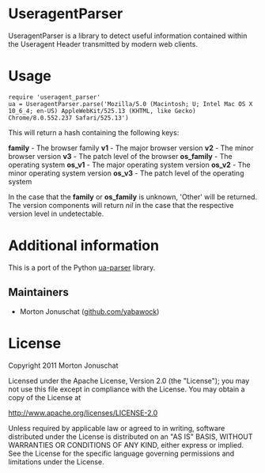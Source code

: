 # UseragentParser

UseragentParser is a library to detect useful information contained
within the Useragent Header transmitted by modern web clients.

# Usage

    require 'useragent_parser'
    ua = UseragentParser.parse('Mozilla/5.0 (Macintosh; U; Intel Mac OS X 10_6_4; en-US) AppleWebKit/525.13 (KHTML, like Gecko) Chrome/8.0.552.237 Safari/525.13')

This will return a hash containing the following keys:

  **family** - The browser family
  **v1**     - The major browser version
  **v2**     - The minor browser version
  **v3**     - The patch level of the browser
  **os_family**   - The operating system
  **os_v1**       - The major operating system version
  **os_v2**       - The minor operating system version
  **os_v3**       - The patch level of the operating system

In the case that the **family** or **os_family** is unknown, 'Other' will be
returned. The version components will return _nil_ in the case that the
respective version level in undetectable.

# Additional information

This is a port of the Python [ua-parser](http://code.google.com/p/ua-parser/) library.

## Maintainers

 * Morton Jonuschat ([github.com/yabawock](https://github.com/yabawock))

# License

Copyright 2011 Morton Jonuschat

Licensed under the Apache License, Version 2.0 (the "License");
you may not use this file except in compliance with the License.
You may obtain a copy of the License at

   http://www.apache.org/licenses/LICENSE-2.0

Unless required by applicable law or agreed to in writing, software
distributed under the License is distributed on an "AS IS" BASIS,
WITHOUT WARRANTIES OR CONDITIONS OF ANY KIND, either express or implied.
See the License for the specific language governing permissions and
limitations under the License.

